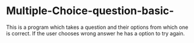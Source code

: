 # Multiple-Choice-question-basic-
This is a program which takes a question and their options from which one is correct. If the user chooses wrong answer he has a option to try again.
